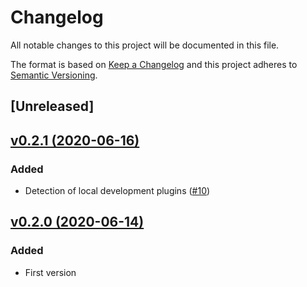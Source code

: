 # Changelog
All notable changes to this project will be documented in this file.

The format is based on [Keep a Changelog](http://keepachangelog.com/)
and this project adheres to [Semantic Versioning](http://semver.org/).

## [Unreleased]

## [v0.2.1 (2020-06-16)](https://github.com/pestphp/pest-plugin/compare/v0.2.0...v0.2.1)
### Added
- Detection of local development plugins ([#10](https://github.com/pestphp/pest-plugin/pull/10))

## [v0.2.0 (2020-06-14)](https://github.com/pestphp/pest-plugin/commit/d94b26546a367720536c56898200fdfa288da264)
### Added
- First version
